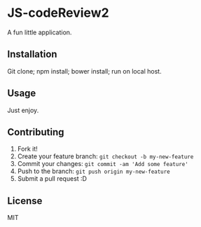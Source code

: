 # JS-codeReview2

A fun little application. 

## Installation

Git clone; npm install; bower install; run on local host. 

## Usage

Just enjoy.

## Contributing

1. Fork it!
2. Create your feature branch: `git checkout -b my-new-feature`
3. Commit your changes: `git commit -am 'Add some feature'`
4. Push to the branch: `git push origin my-new-feature`
5. Submit a pull request :D

## License

MIT
